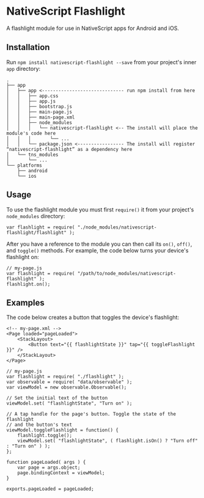 # NativeScript Flashlight

A flashlight module for use in NativeScript apps for Android and iOS.

## Installation

Run `npm install nativescript-flashlight --save` from your project's inner `app` directory:

```
.
├── app
│   ├── app <------------------------------ run npm install from here
│   │   ├── app.css
│   │   ├── app.js
│   │   ├── bootstrap.js
│   │   ├── main-page.js
│   │   ├── main-page.xml
│   │   ├── node_modules
│   │   │   └── nativescript-flashlight <-- The install will place the module's code here
│   │   │       └── ...
│   │   └── package.json <----------------- The install will register “nativescript-flashlight” as a dependency here
│   └── tns_modules
│       └── ...
└── platforms
    ├── android
    └── ios
```

## Usage

To use the flashlight module you must first `require()` it from your project's `node_modules` directory:

```
var flashlight = require( "./node_modules/nativescript-flashlight/flashlight" );
```

After you have a reference to the module you can then call its `on()`, `off()`, and `toggle()` methods. For example, the code below turns your device's flashlight on:

```
// my-page.js
var flashlight = require( "/path/to/node_modules/nativescript-flashlight" );
flashlight.on();
```

## Examples

The code below creates a button that toggles the device's flashlight:

```
<!-- my-page.xml -->
<Page loaded="pageLoaded">
    <StackLayout>
        <Button text="{{ flashlightState }}" tap="{{ toggleFlashlight }}" />
    </StackLayout>
</Page>
```

```
// my-page.js
var flashlight = require( "./flashlight" );
var observable = require( "data/observable" );
var viewModel = new observable.Observable();

// Set the initial text of the button
viewModel.set( "flashlightState", "Turn on" );

// A tap handle for the page's button. Toggle the state of the flashlight
// and the button's text
viewModel.toggleFlashlight = function() {
    flashlight.toggle();
    viewModel.set( "flashlightState", ( flashlight.isOn() ? "Turn off" : "Turn on" ) );
};

function pageLoaded( args ) {
    var page = args.object;
    page.bindingContext = viewModel;
}

exports.pageLoaded = pageLoaded;
```